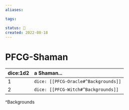 ```yaml
---
aliases:

tags:

status: 🌰
created: 2022-08-18
---
```

# PFCG-Shaman

| dice:1d2 | a Shaman...                          |
| -------- |:------------------------------------ |
| 1        | `dice: [[PFCG-Oracle#^Backgrounds]]` |
| 2        | `dice: [[PFCG-Witch#^Backgrounds]]`  |
^Backgrounds
